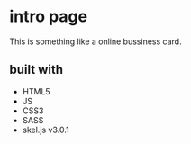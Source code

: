 # intro page

This is something like a online bussiness card.

## built with

+ HTML5
+ JS
+ CSS3
+ SASS
+ skel.js v3.0.1 

